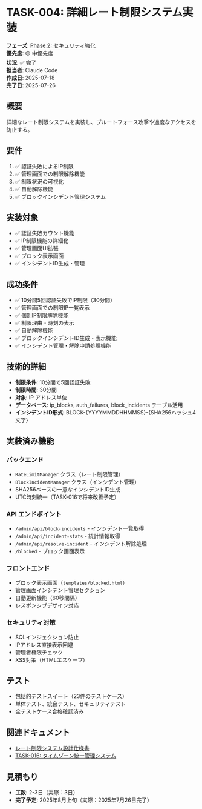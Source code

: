 # TASK-004: 詳細レート制限システム実装

**フェーズ**: [Phase 2: セキュリティ強化](../phases/phase2-security.md)  
**優先度**: 🟡 中優先度  
**状況**: ✅ 完了  
**担当者**: Claude Code  
**作成日**: 2025-07-18  
**完了日**: 2025-07-26

## 概要
詳細なレート制限システムを実装し、ブルートフォース攻撃や過度なアクセスを防止する。

## 要件
1. ✅ 認証失敗によるIP制限
2. ✅ 管理画面での制限解除機能
3. ✅ 制限状況の可視化
4. ✅ 自動解除機能
5. ✅ ブロックインシデント管理システム

## 実装対象
- ✅ 認証失敗カウント機能
- ✅ IP制限機能の詳細化
- ✅ 管理画面UI拡張
- ✅ ブロック表示画面
- ✅ インシデントID生成・管理

## 成功条件
- ✅ 10分間5回認証失敗でIP制限（30分間）
- ✅ 管理画面での制限IP一覧表示
- ✅ 個別IP制限解除機能
- ✅ 制限理由・時刻の表示
- ✅ 自動解除機能
- ✅ ブロックインシデントID生成・表示機能
- ✅ インシデント管理・解除申請処理機能

## 技術的詳細
- **制限条件**: 10分間で5回認証失敗
- **制限時間**: 30分間
- **対象**: IP アドレス単位
- **データベース**: ip_blocks, auth_failures, block_incidents テーブル活用
- **インシデントID形式**: BLOCK-{YYYYMMDDHHMMSS}-{SHA256ハッシュ4文字}

## 実装済み機能

### バックエンド
- `RateLimitManager` クラス（レート制限管理）
- `BlockIncidentManager` クラス（インシデント管理）
- SHA256ベースの一意なインシデントID生成
- UTC時刻統一（TASK-016で将来改善予定）

### API エンドポイント
- `/admin/api/block-incidents` - インシデント一覧取得
- `/admin/api/incident-stats` - 統計情報取得
- `/admin/api/resolve-incident` - インシデント解除処理
- `/blocked` - ブロック画面表示

### フロントエンド
- ブロック表示画面（`templates/blocked.html`）
- 管理画面インシデント管理セクション
- 自動更新機能（60秒間隔）
- レスポンシブデザイン対応

### セキュリティ対策
- SQLインジェクション防止
- IPアドレス直接表示回避
- 管理者権限チェック
- XSS対策（HTMLエスケープ）

## テスト
- 包括的テストスイート（23件のテストケース）
- 単体テスト、統合テスト、セキュリティテスト
- 全テストケース合格確認済み

## 関連ドキュメント
- [レート制限システム設計仕様書](../../docs/rate-limiting-system-design.md)
- [TASK-016: タイムゾーン統一管理システム](TASK-016.md)

## 見積もり
- **工数**: 2-3日（実際：3日）
- **完了予定**: 2025年8月上旬（実際：2025年7月26日完了）